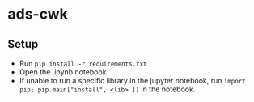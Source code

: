 # ads-cwk

## Setup

- Run `pip install -r requirements.txt` 
- Open the .ipynb notebook
- If unable to run a specific library in the jupyter notebook, run `import pip; pip.main["install", <lib> ])` in the notebook.


